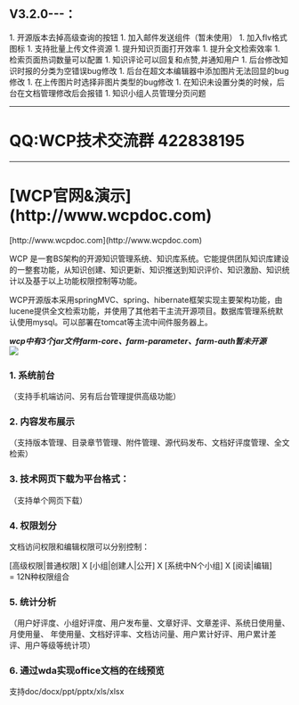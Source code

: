 <h2>V3.2.0---：</h2>
1. 开源版本去掉高级查询的按钮
1. 加入邮件发送组件（暂未使用）
1. 加入flv格式图标
1. 支持批量上传文件资源
1. 提升知识页面打开效率
1. 提升全文检索效率
1. 检索页面热词数量可以配置
1. 知识评论可以回复和点赞,并通知用户
1. 后台修改知识时报的分类为空错误bug修改
1. 后台在超文本编辑器中添加图片无法回显的bug修改
1. 在上传图片时选择非图片类型的bug修改
1. 在知识未设置分类的时候，后台在文档管理修改后会报错
1. 知识小组人员管理分页问题
<hr/>
<h1>QQ:WCP技术交流群 422838195</h1>
<hr/>
<h1>[WCP官网&演示](http://www.wcpdoc.com)</h1>
[http://www.wcpdoc.com](http://www.wcpdoc.com)

   WCP 是一套BS架构的开源知识管理系统、知识库系统。它能提供团队知识库建设的一整套功能，从知识创建、知识更新、知识推送到知识评价、知识激励、知识统计以及基于以上功能权限控制等功能。

   WCP开源版本采用springMVC、spring、hibernate框架实现主要架构功能，由lucene提供全文检索功能，并使用了其他若干主流开源项目。数据库管理系统默认使用mysql。可以部署在tomcat等主流中间件服务器上。


**_wcp中有3个jar文件farm-core、farm-parameter、farm-auth暂未开源_**
<br/>
<img src='http://static.oschina.net/uploads/space/2014/1215/151810_Dhd6_102590.png'/>
<br/>

### 1.        系统前台

（支持手机端访问、另有后台管理提供高级功能）

### 2.        内容发布展示

（支持版本管理、目录章节管理、附件管理、源代码发布、文档好评度管理、全文检索）


### 3.        技术网页下载为平台格式：

（支持单个网页下载）


### 4.        权限划分

文档访问权限和编辑权限可以分别控制：

 [高级权限|普通权限]  X  [小组|创建人|公开]  X  [系统中N个小组]  X  [阅读|编辑]  
 = 12N种权限组合


### 5.        统计分析

（用户好评度、小组好评度、用户发布量、文章好评、文章差评、系统日使用量、月使用量、
年使用量、文档好评率、文档访问量、用户累计好评、用户累计差评、用户等级等统计项）

### 6.       通过wda实现office文档的在线预览

支持doc/docx/ppt/pptx/xls/xlsx